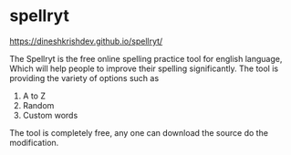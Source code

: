# spellryt

https://dineshkrishdev.github.io/spellryt/

<p>The Spellryt is the free online spelling practice tool for english language, Which will help people to improve their spelling significantly. The tool is providing the variety of options such as</p>

1. A to Z
2. Random
3. Custom words

<p>The tool is completely free, any one can download the source do the modification.</p>
